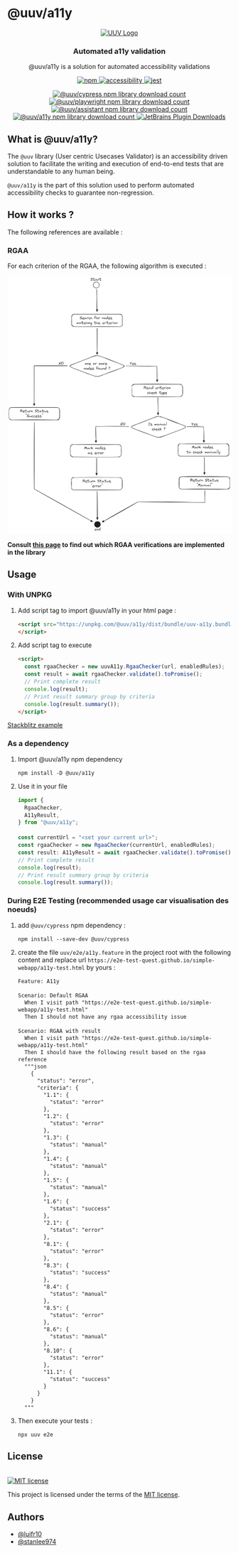 
# @uuv/a11y
<div align="center">  
<a href="https://orange-opensource.github.io/uuv/">  
<picture>  
<img alt="UUV Logo" src="https://orange-opensource.github.io/uuv/img/uuv.png">  
</picture>  
</a>  
</div>  

<h3 align="center">  
Automated a11y validation
</h3>  

<p align="center">  
@uuv/a11y is a solution for automated accessibility validations
</p>  

<p align="center">  
<a href="https://www.npmjs.com/package/@uuv/commons" target="_blank">  
<img src="https://img.shields.io/badge/available%20on%20npm-grey?logo=npm" alt="npm"/>  
</a>  
<a href="https://www.npmjs.com/package/@uuv/commons" target="_blank">  
<img src="https://img.shields.io/badge/accessibility-yes-green" alt="accessibility"/>  
</a>  
<a href="https://jestjs.io/fr/" target="_blank">  
<img src="https://img.shields.io/badge/tested%20with-jest-yellow?logo=jest" alt="jest"/>  
</a>  
<br />  
</p>  

<div align="center">
<a href="https://www.npmjs.com/package/@uuv/cypress" target="_blank">
    <img alt="@uuv/cypress npm library download count"
        src="https://img.shields.io/npm/dt/%40uuv/cypress?logo=npm&label=%40uuv%2Fcypress"></img>
</a>
<a href="https://www.npmjs.com/package/@uuv/playwright" target="_blank">
    <img alt="@uuv/playwright npm library download count"
         src="https://img.shields.io/npm/dt/%40uuv/playwright?logo=npm&label=%40uuv%2Fplaywright"></img>
</a>
<a href="https://www.npmjs.com/package/@uuv/assistant" target="_blank">
    <img alt="@uuv/assistant npm library download count"
         src="https://img.shields.io/npm/dt/%40uuv/assistant?logo=npm&label=%40uuv%2Fassistant"></img>
</a>
<a href="https://www.npmjs.com/package/@uuv/a11y" target="_blank">
    <img alt="@uuv/a11y npm library download count"
         src="https://img.shields.io/npm/dt/%40uuv/a11y?logo=npm&label=%40uuv%2Fa11y"></img>
</a>
<a href="https://plugins.jetbrains.com/plugin/22437-uuv" target="_blank">
    <img alt="JetBrains Plugin Downloads" src="https://img.shields.io/jetbrains/plugin/d/22437-uuv?logo=jetbrains&label=UUV%20plugin"></img>
</a>
<br />
</div>

## What is @uuv/a11y?

<p align="center">  

The `@uuv` library (User centric Usecases Validator) is an accessibility driven solution to facilitate the writing and execution of end-to-end tests that are understandable to any human being.

`@uuv/a11y` is the part of this solution used to perform automated accessibility checks to guarantee non-regression.


## How it works ?
The following references are available :

### RGAA

For each criterion of the RGAA, the following algorithm is executed :

 ![Diagram a11Y RGAA](./docs/diagram-a11y-rgaa.png)

**Consult [this page](https://orange-opensource.github.io/uuv/docs/tools/uuv-a11y#rgaa) to find out which RGAA verifications are implemented in the library**
</p>  

## Usage
### With UNPKG
1.  Add script tag to import @uuv/a11y in your html page :
    ```html
    <script src="https://unpkg.com/@uuv/a11y/dist/bundle/uuv-a11y.bundle.js">
    </script>
    ```
2. Add script tag to execute
    ```html
    <script>
      const rgaaChecker = new uuvA11y.RgaaChecker(url, enabledRules);
      const result = await rgaaChecker.validate().toPromise();
      // Print complete result
      console.log(result);
      // Print result summary group by criteria
      console.log(result.summary());
    </script>
    ```
  [Stackblitz example](https://stackblitz.com/edit/web-platform-fihgra?file=index.html)

### As a dependency
1. Import @uuv/a11y npm dependency
    ```shell
    npm install -D @uuv/a11y
    ```
2. Use it in your file
    ```typescript
    import {
      RgaaChecker,
      A11yResult,
    } from "@uuv/a11y";
    
    const currentUrl = "<set your current url>";
    const rgaaChecker = new RgaaChecker(currentUrl, enabledRules);
    const result: A11yResult = await rgaaChecker.validate().toPromise();
    // Print complete result
    console.log(result);
    // Print result summary group by criteria
    console.log(result.summary());
    ```
### During E2E Testing (recommended usage car visualisation des noeuds)
1. add `@uuv/cypress` npm dependency :
    ```shell
    npm install --save-dev @uuv/cypress
    ```
2. create the file `uuv/e2e/a11y.feature` in the project root with the following content and replace url `https://e2e-test-quest.github.io/simple-webapp/a11y-test.html` by yours :
    ```gherkin
    Feature: A11y
  
    Scenario: Default RGAA
      When I visit path "https://e2e-test-quest.github.io/simple-webapp/a11y-test.html"
      Then I should not have any rgaa accessibility issue
    
    Scenario: RGAA with result
      When I visit path "https://e2e-test-quest.github.io/simple-webapp/a11y-test.html"
      Then I should have the following result based on the rgaa reference
      """json
        {
          "status": "error",
          "criteria": {
            "1.1": {
              "status": "error"
            },
            "1.2": {
              "status": "error"
            },
            "1.3": {
              "status": "manual"
            },
            "1.4": {
              "status": "manual"
            },
            "1.5": {
              "status": "manual"
            },
            "1.6": {
              "status": "success"
            },
            "2.1": {
              "status": "error"
            },
            "8.1": {
              "status": "error"
            },
            "8.3": {
              "status": "success"
            },
            "8.4": {
              "status": "manual"
            },
            "8.5": {
              "status": "error"
            },
            "8.6": {
              "status": "manual"
            },
            "8.10": {
              "status": "error"
            },
            "11.1": {
              "status": "success"
            }
          }
        }
      """
    ```
3. Then execute your tests :
    ```shell
    npx uuv e2e
    ```


## License

[<a href="https://github.com/Orange-OpenSource/uuv/blob/main/LICENSE">  
<img src="https://img.shields.io/badge/license-MIT-blue" alt="MIT license"/>  
</a>](https://spdx.org/licenses/MIT.html)

This project is licensed under the terms of the [MIT license](https://github.com/Orange-OpenSource/uuv/blob/main/LICENSE).

## Authors

- [@luifr10](https://github.com/luifr10)
- [@stanlee974](https://github.com/stanlee974)
